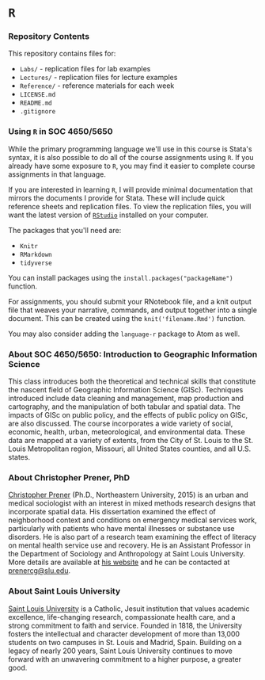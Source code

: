 # `R`

### Repository Contents
This repository contains files for:
-   `Labs/` - replication files for lab examples
-   `Lectures/` - replication files for lecture examples
-   `Reference/` - reference materials for each week
-   `LICENSE.md`
-   `README.md`
-   `.gitignore`

### Using `R` in SOC 4650/5650
While the primary programming language we'll use in this course is Stata's syntax, it is also possible to do all of the course assignments using `R`. If you already have some exposure to `R`, you may find it easier to complete course assignments in that language.  

If you are interested in learning `R`, I will provide minimal documentation that mirrors the documents I provide for Stata. These will include quick reference sheets and replication files. To view the replication files, you will want the latest version of [`RStudio`](https://www.rstudio.com) installed on your computer.

The packages that you'll need are:
-   `Knitr`
-   `RMarkdown`
-   `tidyverse`

You can install packages using the `install.packages("packageName")` function.

For assignments, you should submit your RNotebook file, and a knit output file that weaves your narrative, commands, and output together into a single document. This can be created using the `knit('filename.Rmd')` function.

You may also consider adding the `language-r` package to Atom as well.

### About SOC 4650/5650: Introduction to Geographic Information Science
This class introduces both the theoretical and technical skills that constitute the nascent field of Geographic Information Science (GISc). Techniques introduced include data cleaning and management, map production and cartography, and the manipulation of both tabular and spatial data. The impacts of GISc on public policy, and the effects of public policy on GISc, are also discussed. The course incorporates a wide variety of social, economic, health, urban, meteorological, and environmental data. These data are mapped at a variety of extents, from the City of St. Louis to the St. Louis Metropolitan region, Missouri, all United States counties, and all U.S. states.

### About Christopher Prener, PhD
[Christopher Prener](http://chrisprener.net) (Ph.D., Northeastern University, 2015) is an urban and medical sociologist with an interest in mixed methods research designs that incorporate spatial data. His dissertation examined the effect of neighborhood context and conditions on emergency medical services work, particularly with patients who have mental illnesses or substance use disorders. He is also part of a research team examining the effect of literacy on mental health service use and recovery. He is an Assistant Professor in the Department of Sociology and Anthropology at Saint Louis University. More details are available at [his website](http://www.chrisprener.net) and he can be contacted at [prenercg@slu.edu](mailto:prenercg@slu.edu).

### About Saint Louis University
[Saint Louis University](http://wwww.slu.edu) is a Catholic, Jesuit institution that values academic excellence, life-changing research, compassionate health care, and a strong commitment to faith and service. Founded in 1818, the University fosters the intellectual and character development of more than 13,000 students on two campuses in St. Louis and Madrid, Spain. Building on a legacy of nearly 200 years, Saint Louis University continues to move forward with an unwavering commitment to a higher purpose, a greater good.
